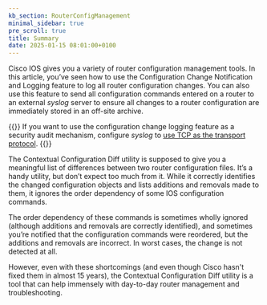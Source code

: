 ```yaml
---
kb_section: RouterConfigManagement
minimal_sidebar: true
pre_scroll: true
title: Summary
date: 2025-01-15 08:01:00+0100
---
```

Cisco IOS gives you a variety of router configuration management tools. In this article, you’ve seen how to use the Configuration Change Notification and Logging feature to log all router configuration changes. You can also use this feature to send all configuration commands entered on a router to an external *syslog* server to ensure all changes to a router configuration are immediately stored in an off-site archive.

{{<note info>}}
If you want to use the configuration change logging feature as a security audit mechanism, configure *syslog* to [use TCP as the transport protocol](http://ioshints.blogspot.com/2006/10/running-syslog-over-tcp.html).
{{</note>}}

The Contextual Configuration Diff utility is supposed to give you a meaningful list of differences between two router configuration files. It’s a handy utility, but don’t expect too much from it. While it correctly identifies the changed configuration objects and lists additions and removals made to them, it ignores the order dependency of some IOS configuration commands.

The order dependency of these commands is sometimes wholly ignored (although additions and removals are correctly identified), and sometimes you’re notified that the configuration commands were reordered, but the additions and removals are incorrect. In worst cases, the change is not detected at all.

However, even with these shortcomings (and even though Cisco hasn't fixed them in almost 15 years), the Contextual Configuration Diff utility is a tool that can help immensely with day-to-day router management and troubleshooting.
